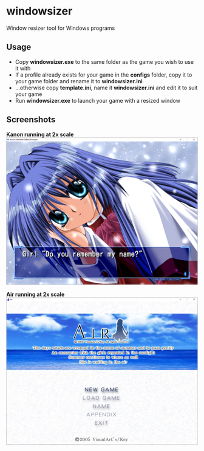 # windowsizer
Window resizer tool for Windows programs

## Usage
* Copy **windowsizer.exe** to the same folder as the game you wish to use it with
* If a profile already exists for your game in the **configs** folder, copy it to your game folder and rename it to **windowsizer.ini**
* ...otherwise copy **template.ini**, name it **windowsizer.ini** and edit it to suit your game
* Run **windowsizer.exe** to launch your game with a resized window

## Screenshots
**Kanon running at 2x scale**
![Kanon 2x scale](/assets/windowsizerkanon.png)

**Air running at 2x scale**
![Air 2x scale](/assets/windowsizerair.png)